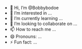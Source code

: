 - 👋 Hi, I’m @Bobbybodoe
- 👀 I’m interested in ...
- 🌱 I’m currently learning ...
- 💞️ I’m looking to collaborate on ...
- 📫 How to reach me ...
- 😄 Pronouns: ...
- ⚡ Fun fact: ...

<!---
Bobbybodoe/Bobbybodoe is a ✨ special ✨ repository because its `README.md` (this file) appears on your GitHub profile.
You can click the Preview link to take a look at your changes.
--->
